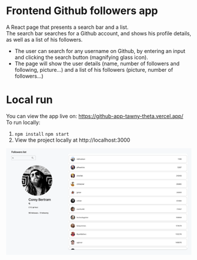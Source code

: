 # Frontend Github followers app 

A React page that presents a search bar and a list. <br>
The search bar searches for a Github account, and shows his profile details, as well as a list of his followers.

* The user can search for any username on Github, by entering an input and clicking the search button (magnifying glass icon).
* The page will show the user details (name, number of followers and following, picture...) and a list of his followers (picture, number of followers...)

# Local run
You can view the app live on: https://github-app-tawny-theta.vercel.app/
<br>
To run locally: 
1. `npm install` `npm start`
2. View the project locally at http://localhost:3000

![image info](./pictures/screenshot.png)
